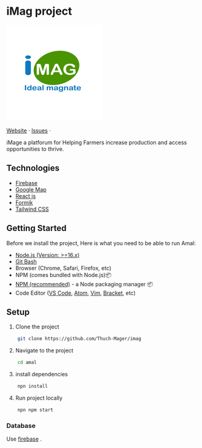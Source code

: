 

# iMag project

<img src='./src/assets/images/logo2.png' alt='' height='250px' />
  <p align="cente">
    <a href="https://imag.onrender.com/">Website</a>
    ·
    <a href="hhttps://github.com/Thuch-Mager/imag.git/issues">Issues</a>
    ·
  </p>
  
iMage a platforum for Helping Farmers increase production and access opportunities to thrive.

## Technologies

- [Firebase](https://firebase.google.com/)
- [Google Map](https://maps.google.com/)
- [React js](https://https://legacy.reactjs.org/)
- [Formik](https://formik.org/)
- [Tailwind CSS](https://tailwindcss.com/)

## Getting Started

Before we install the project, Here is what you need to be able to run Amal:

- [Node.js (Version: >=16.x)](https://nodejs.org/en/download/)
- [Git Bash](https://git-scm.com/downloads)
- Browser (Chrome, Safari, Firefox, etc)
- NPM (comes bundled with Node.js)📦
- [NPM (recommended)](https://npm.com/getting-started/install) - a Node packaging manager 📦
- Code Editor ([VS Code](https://code.visualstudio.com/download), [Atom](https://flight-manual.atom.io/getting-started/sections/installing-atom/), [Vim](https://www.vim.org/download.php), [Bracket](http://brackets.io/), etc)

## Setup

1. Clone the project

```bash
    git clone https://github.com/Thuch-Mager/imag
```

2. Navigate to the project

```bash
    cd amal
```

3. install dependencies

```bash
    npn install
```
4. Run project locally
  ```bash
      npn npm start
  ```

### Database

Use [firebase](https://firebase.google.com/) .


